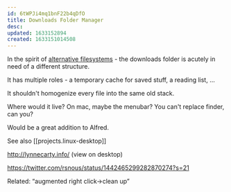 ```yaml
---
id: 6tWPJi4mq1bnF22b4qDfO
title: Downloads Folder Manager
desc: 
updated: 1633152894
created: 1633151014508
---
```


In the spirit of [alternative filesystems](https://www.youtube.com/watch?v=pfHpDDXJQVg) - the downloads folder is acutely in need of a different structure.

It has multiple roles - a temporary cache for saved stuff, a reading list, ...

It shouldn't homogenize every file into the same old stack.

Where would it live? On mac, maybe the menubar? You can't replace finder, can you?

Would be a great addition to Alfred.

See also [[projects.linux-desktop]]

http://lynnecarty.info/ (view on desktop)

https://twitter.com/rsnous/status/1442465299282870274?s=21


Related: “augmented right click->clean up”
